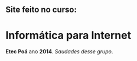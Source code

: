 ## Site feito no curso:
# Informática para Internet
**Etec Poá** ano **2014**. _Saudades desse grupo_.
